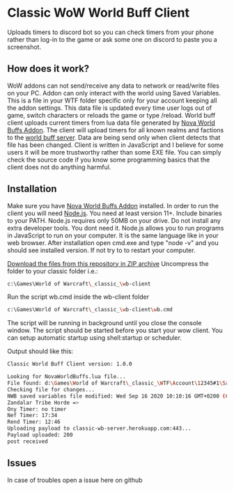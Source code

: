 # Classic WoW World Buff Client

Uploads timers to discord bot so you can check timers from your phone rather than log-in to the game or ask some one on discord to paste you a screenshot.

## How does it work?

WoW addons can not send/receive any data to network or read/write files on your PC. Addon can only interact with the world using Saved Variables. This is a file in your WTF folder
specific only for your account keeping all the addon settings. This data file is updated every time user logs out of game, switch characters or reloads the game or type /reload.
World buff client uploads current timers from lua data file generated by [Nova World Buffs Addon](https://www.curseforge.com/wow/addons/nova-world-buffs). 
The client will upload timers for all known realms and factions to the [world buff server](https://github.com/techi602/wb-server). Data are being send only when client detects that file has been changed. Client is written in JavaScript and I believe for some users it will be more trustworthy rather than some EXE file. You can simply check the source code if you know some programming basics that the client does not do anything harmful.

## Installation

Make sure you have [Nova World Buffs Addon](https://www.curseforge.com/wow/addons/nova-world-buffs) installed. 
In order to run the client you will need [Node.js](https://nodejs.org/). You need at least version 11+. Include binaries to your PATH. Node.js requires only 50MB on your drive. Do not install any extra developer tools. You dont need it.
Node.js allows you to run programs in JavaScript to run on your computer. It is the same language like in your web browser. 
After installation open cmd.exe and type "node -v" and you should see installed version. If not try to to restart your computer.

[Download the files from this repository in ZIP archive](https://github.com/techi602/wb-client/archive/master.zip)
Uncompress the folder to your classic folder i.e.:

```bash
c:\Games\World of Warcraft\_classic_\wb-client
```

Run the script wb.cmd inside the wb-client folder 
```bash
c:\Games\World of Warcraft\_classic_\wb-client\wb.cmd
```

The script will be running in background until you close the console window.
The script should be started before you start your wow client. You can setup automatic startup using shell:startup or scheduler. 

Output should like this:

```bash
Classic World Buff Client version: 1.0.0

Looking for NovaWorldBuffs.lua file...
File found: d:\Games\World of Warcraft\_classic_\WTF\Account\12345#1\SavedVariables\NovaWorldBuffs.lua
Checking file for changes...
NWB saved variables file modified: Wed Sep 16 2020 10:10:16 GMT+0200 (Central European Summer Time)
Zandalar Tribe Horde => 
Ony Timer: no timer
Nef Timer: 17:34
Rend Timer: 12:46
Uploading payload to classic-wb-server.herokuapp.com:443...
Payload uploaded: 200
post received
```

## Issues

In case of troubles open a issue here on github
